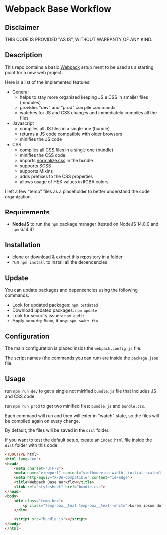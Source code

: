 # Webpack Base Workflow

## Disclaimer
THIS CODE IS PROVIDED "AS IS", WITHOUT WARRANTY OF ANY KIND.

## Description

This repo contains a basic [Webpack](https://webpack.js.org/) setup ment to be used as a starting point for a new web project.

Here is a list of the implemented features:
- General
  - helps to stay more organized keeping JS e CSS in smaller files (modules)
  - provides "dev" and "prod" compile commands
  - watches for JS and CSS changes and immediately compiles all the files
- Javascript
  - compiles all JS files in a single one (bundle)
  - returns a JS code compatible with older browsers
  - minifies the JS code
- CSS
  - compiles all CSS files in a single one (bundle)
  - minifies the CSS code
  - imports [normalize.css](http://necolas.github.io/normalize.css/) in the bundle
  - supports SCSS
  - supports Mixins
  - adds prefixes to the CSS properties
  - allows usage of HEX values in RGBA colors

I left a few "temp" files as a placeholder to better understand the code organization.

## Requirements
- **NodeJS** to run the `npm` package manager (tested on NodeJS 14.0.0 and `npm` 6.14.4)

## Installation
- clone or download & extract this repository in a folder
- run `npm install` to install all the dependencies

## Update
You can update packages and dependencies using the following commands.

- Look for updated packages: `npm outdated`
- Download updated packages: `npm update`
- Look for security issues: `npm audit`
- Apply security fixes, if any: `npm audit fix`

## Configuration

The main configuration is placed inside the `webpack.config.js` file.

The script names (the commands you can run) are inside the `package.json` file.

## Usage
run `npm run dev` to get a single not minified `bundle.js` file that includes JS and CSS code.

run `npm run prod` to get two minified files:  `bundle.js` and `bundle.css`.

Each command will run and then will enter in "watch" state, so the files will be compiled again on every change.

By default, the files will be saved in the `dist` folder.

If you want to test the default setup, create an `index.html` file inside the `dist` folder with this code:

```html
<!DOCTYPE html>
<html lang="en">
<head>
    <meta charset="UTF-8">
    <meta name="viewport" content="width=device-width, initial-scale=1.0">
    <meta http-equiv="X-UA-Compatible" content="ie=edge">
    <title>Webpack Base Workflow</title>
    <link rel="stylesheet" href="bundle.css">
</head>
<body>
    <div class="temp-box">
        <p class="temp-box__text temp-box__text--white">Lorem ipsum dolor sit amet consectetur adipisicing elit. Minus, blanditiis.</p>
    </div>

    <script src="bundle.js"></script>
</body>
</html>
```